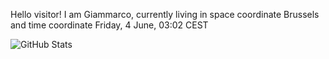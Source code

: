 Hello visitor! I am Giammarco, currently living in space coordinate Brussels and time coordinate Friday, 4 June, 03:02 CEST

![GitHub Stats](https://github-readme-stats.vercel.app/api?username=grcasanova)
